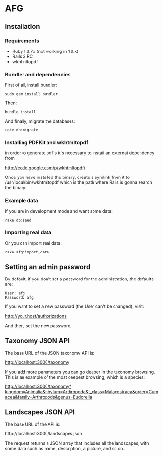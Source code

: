 # AFG #

## Installation ##

### Requirements ###

  - Ruby 1.8.7x (not working in 1.9.x)
  - Rails 3 RC
  - wkhtmltopdf

### Bundler and dependencies ###

First of all, install bundler:

    sudo gem install bundler
    
Then:

    bundle install
    
And finally, migrate the databases:

    rake db:migrate

### Installing PDFKit and wkhtmltopdf ###

In order to generate pdf's it's necessary to install an external dependency from

http://code.google.com/p/wkhtmltopdf/

Once you have installed the binary, create a symlink from it to /usr/local/bin/wkhtmltopdf which is the path where Rails is gonna search the binary.

### Example data ###

If you are in development mode and want some data:

    rake db:seed
    
### Importing real data ###
    
Or you can import real data:

    rake afg:import_data


## Setting an admin password ##

By default, if you don't set a password for the administration, the defaults are:

    User: afg
    Password: afg
    
If you want to set a new password (the User can't be changed), visit:

   http://your.host/authorizations
   
And then, set the new password.


## Taxonomy JSON API ##

The base URL of the JSON taxonomy API is:

<http://localhost:3000/taxonomy>

If you add more parameters you can go deeper in the taxonomy browsing. This is an example of the most deepest browsing, which is a species:

<http://localhost:3000/taxonomy?kingdom=Animalia&phylum=Arthropoda&t_class=Malacostraca&order=Cumacea&family=Arthropods&genus=Eudorella>


## Landscapes JSON API ##

The base URL of the API is:

http://localhost:3000/landscapes.json

The request returns a JSON array that includes all the landscapes, with some data such as name, description, a picture, and so on...